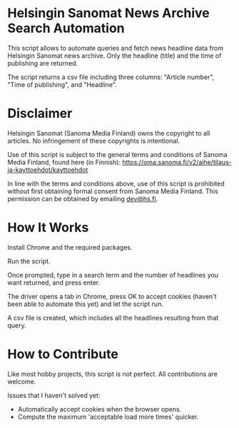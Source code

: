 # Helsingin Sanomat News Archive Search Automation

This script allows to automate queries and fetch news headline data from Helsingin Sanomat news archive. Only the headline (title) and the time of publishing are returned.

The script returns a csv file including three columns: "Article number", "Time of publishing", and "Headline".



# Disclaimer

Helsingin Sanomat (Sanoma Media Finland) owns the copyright to all articles. No infringement of these copyrights is intentional.

Use of this script is subject to the general terms and conditions of Sanoma Media Finland, found here (in Finnish):
https://oma.sanoma.fi/v2/aihe/tilaus-ja-kayttoehdot/kayttoehdot

In line with the terms and conditions above, use of this script is prohibited without first obtaining formal consent from Sanoma Media Finland. This permission can be obtained by emailing dev@hs.fi.



# How It Works

Install Chrome and the required packages.

Run the script.

Once prompted, type in a search term and the number of headlines you want returned, and press enter. 

The driver opens a tab in Chrome, press OK to accept cookies (haven't been able to automate this yet) and let the script run.

A csv file is created, which includes all the headlines resulting from that query.



# How to Contribute

Like most hobby projects, this script is not perfect. All contributions are welcome.

Issues that I haven't solved yet:
- Automatically accept cookies when the browser opens.
- Compute the maximum 'acceptable load more times' quicker.




